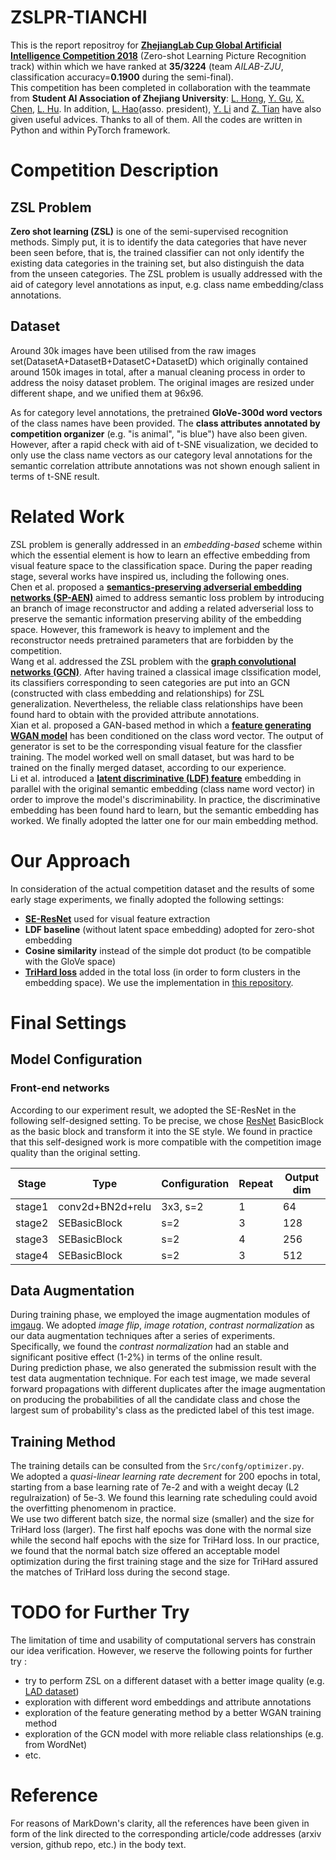 # ZSLPR-TIANCHI
This is the report repositroy for [**ZhejiangLab Cup Global Artificial Intelligence Competition 2018**](https://tianchi.aliyun.com/competition/introduction.htm?spm=5176.11165320.5678.1.7b964899Om4fqt&raceId=231677) (Zero-shot Learning Picture Recognition track) within which we have ranked at **35/3224**  (team *AILAB-ZJU*, classification accuracy=**0.1900** during the semi-final).<br>
This competition has been completed in collaboration with the teammate from **Student AI Association of Zhejiang University**: [L. Hong](https://github.com/lanhongvp), [Y. Gu](https://github.com/shaoniangu), [X. Chen](https://github.com/XavierCHEN34), [L. Hu](https://github.com/rainofmine). In addition, [L. Hao](https://github.com/michuanhaohao)(asso. president), [Y. Li](https://github.com/wxzs5) and [Z. Tian](https://github.com/ZichenTian) have also given useful advices. Thanks to all of them.
All the codes are written in Python and within PyTorch framework.

# Competition Description
## ZSL Problem
**Zero shot learning (ZSL)** is one of the semi-supervised recognition methods. Simply put, it is to identify the data categories that have never been seen before, that is, the trained classifier can not only identify the existing data categories in the training set, but also distinguish the data from the unseen categories. The ZSL problem is usually addressed with the aid of category level annotations as input, e.g. class name embedding/class annotations.

## Dataset
Around 30k images have been utilised from the raw images set(DatasetA+DatasetB+DatasetC+DatasetD) which originally contained around 150k images in total, after a manual cleaning process in order to address the noisy dataset problem. The original images are resized under different shape, and we unified them at 96x96.<br>

As for category level annotations, the pretrained **GloVe-300d word vectors** of the class names have been provided. The **class attributes annotated by competition organizer**  (e.g. "is animal", "is blue") have also been given. However, after a rapid check with aid of t-SNE visualization, we decided to only use the class name vectors as our category leval annotations for the semantic correlation attribute annotations was not shown enough salient in terms of t-SNE result.

# Related Work
ZSL problem is generally addressed in an *embedding-based* scheme within which the essential element is how to learn an effective embedding from visual feature space to the classification space. During the paper reading stage, several works have inspired us, including the following ones.<br>
Chen et al. proposed a [**semantics-preserving adverserial embedding networks (SP-AEN)**](https://arxiv.org/abs/1712.01928) aimed to address semantic loss problem by introducing an branch of image reconstructor and adding a related adverserial loss to preserve the semantic information preserving ability of the embedding space. However, this framework is heavy to implement and the reconstructor needs pretrained parameters that are forbidden by the competition.<br>
Wang et al. addressed the ZSL problem with the [**graph convolutional networks (GCN)**](https://arxiv.org/abs/1803.08035). After having  trained a classical image clssification model, its classifiers corresponding to seen categories are put into an GCN (constructed with class embedding and relationships) for ZSL generalization. Nevertheless, the reliable class relationships have been found hard to obtain with the provided attribute annotations.<br>
Xian et al. proposed a GAN-based method in which a [**feature generating WGAN model**](http://openaccess.thecvf.com/content_cvpr_2018/CameraReady/2709.pdf) has been conditioned on the class word vector. The output of generator is set to be the corresponding visual feature for the classfier training. The model worked well on small dataset, but was hard to be trained on the finally merged dataset, according to our experience. <br>
Li et al. introduced a [**latent discriminative (LDF) feature**](https://arxiv.org/pdf/1803.06731) embedding in parallel with the original semantic embedding (class name word vector) in order to improve the model's discriminability. In practice, the discriminative embedding has been found hard to learn, but the semantic embedding has worked. We finally adopted the latter one for our main embedding method.

# Our Approach
In consideration of the actual competition dataset and the results of some early stage experiments, we finally adopted the following settings:
* [**SE-ResNet**](http://openaccess.thecvf.com/content_cvpr_2018/CameraReady/1287.pdf) used for visual feature extraction
* **LDF baseline** (without latent space embedding) adopted for  zero-shot embedding
* **Cosine similarity** instead of the simple dot product (to be compatible with the GloVe space)
* [**TriHard loss**](https://arxiv.org/abs/1809.05864) added in the total loss (in order to form clusters in the embedding space). We use the implementation in [this repository](https://github.com/lyakaap/NetVLAD-pytorch).

# Final Settings
## Model Configuration
### Front-end networks
According to our experiment result, we adopted the SE-ResNet in the following self-designed setting. To be precise, we chose [ResNet](https://www.cv-foundation.org/openaccess/content_cvpr_2016/html/He_Deep_Residual_Learning_CVPR_2016_paper.html) BasicBlock as the basic block and transform it into the SE style. We found in practice that this self-designed work is more compatible with the competition image quality than the original setting.

| Stage | Type | Configuration | Repeat | Output dim |
|---|---|---|---|---|
|stage1| conv2d+BN2d+relu | 3x3, s=2 | 1 | 64 |
|stage2| SEBasicBlock | s=2 | 3 | 128 |
|stage3| SEBasicBlock | s=2 | 4 | 256 |
|stage4| SEBasicBlock | s=2 | 3 | 512 |


## Data Augmentation
During training phase, we employed the image augmentation modules of [imgaug](https://github.com/aleju/imgaug). We adopted *image flip*, *image rotation*, *contrast normalization* as our data augmentation techniques after a series of experiments. Specifically, we found the *contrast normalization* had an stable and significant positive effect (1-2%) in terms of the online result.<br>
During prediction phase, we also generated the submission result with the test data augmentation technique. For each test image, we made several forward propagations with different duplicates after the image augmentation on producing the probabilities of all the candidate class and chose the largest sum of probability's class as the predicted label of this test image.

## Training Method
The training details can be consulted from the `Src/confg/optimizer.py`.<br>
We adopted a *quasi-linear learning rate decrement* for 200 epochs in total, starting from a base learning rate of 7e-2 and with a weight decay (L2 regulraization) of 5e-3. We found this learning rate scheduling could avoid the overfitting phenomenom in practice.<br>
We use two different batch size, the normal size (smaller) and the size for TriHard loss (larger). The first half epochs was done with the normal size while the second half epochs with the size for TriHard loss. In our practice, we found that the normal batch size offered an acceptable model optimization during the first training stage and the size for TriHard assured the matches of TriHard loss during the second stage.

# TODO for Further Try
The limitation of time and usability of computational servers has constrain our idea verification. However, we reserve the following points for further try :
* try to perform ZSL on a different dataset with a better image quality (e.g. [LAD dataset](https://github.com/lyakaap/NetVLAD-pytorch))
* exploration with different word embeddings and attribute annotations
* exploration of the feature generating method by a better WGAN training method
* exploration of the GCN model with more reliable class relationships (e.g. from WordNet)
* etc.

# Reference
For reasons of MarkDown's clarity, all the references have been given in form of the link directed to the corresponding article/code addresses (arxiv version, github repo, etc.) in the body text.
